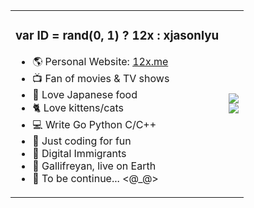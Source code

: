 <table>
<tbody>
<tr>
<td>

### var ID = rand(0, 1) ? 12x : xjasonlyu

- 🌎 Personal Website: [12x.me](https://12x.me)
- 📺 Fan of movies & TV shows
- 🍣 Love Japanese food
- 🐈 Love kittens/cats
- 💻 Write Go Python C/C++
- 🙊 Just coding for fun
- 🌌 Digital Immigrants
- 🤫 Gallifreyan, live on Earth
- 🌚 To be continue... <@_@>
  
</td>
<td>
  <img src="https://github-readme-stats.vercel.app/api?username=xjasonlyu&show_icons=true&count_private=true" />
  <br>
  <img src="https://github-readme-stats.vercel.app/api/top-langs/?username=xjasonlyu&layout=compact" />
</td>
</tr>
</tbody>
</table>

<!--
**xjasonlyu/xjasonlyu** is a ✨ _special_ ✨ repository because its `README.md` (this file) appears on your GitHub profile.

Here are some ideas to get you started:

- 🔭 I’m currently working on ...
- 🌱 I’m currently learning ...
- 👯 I’m looking to collaborate on ...
- 🤔 I’m looking for help with ...
- 💬 Ask me about ...
- 📫 How to reach me: ...
- 😄 Pronouns: ...
- ⚡ Fun fact: ...
-->
